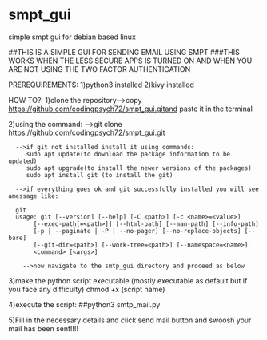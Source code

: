 # smpt_gui
simple smpt gui for debian based linux

##THIS IS A SIMPLE GUI FOR SENDING EMAIL USING SMPT 
###THIS WORKS WHEN THE LESS SECURE APPS IS TURNED ON AND WHEN YOU ARE NOT USING THE TWO FACTOR AUTHENTICATION 

PREREQUIREMENTS:
   1)python3 installed
   2)kivy installed

HOW TO?:
   1)clone the repository-->copy https://github.com/codingpsych72/smpt_gui.gitand paste it in the terminal
   
   2)using the command:
      -->git clone https://github.com/codingpsych72/smpt_gui.git
      
      -->if git not installed install it using commands:
         sudo apt update(to download the package information to be updated)
         sudo apt upgrade(to install the newer versions of the packages)
         sudo apt install git (to install the git)
         
      -->if everything goes ok and git successfully installed you will see amessage like:
      
      git
      usage: git [--version] [--help] [-C <path>] [-c <name>=<value>]
           [--exec-path[=<path>]] [--html-path] [--man-path] [--info-path]
           [-p | --paginate | -P | --no-pager] [--no-replace-objects] [--bare]
           [--git-dir=<path>] [--work-tree=<path>] [--namespace=<name>]
           <command> [<args>]
           
        -->now navigate to the smtp_gui directory and proceed as below

   
   3)make the python script executable (mostly executable as default but if you face any difficulty) chmod +x (script name)
   
   4)execute the script:
     ##python3 smtp_mail.py
     
   5)Fill in the necessary details and click send mail button and swoosh your mail has been sent!!!!
   
   
   
